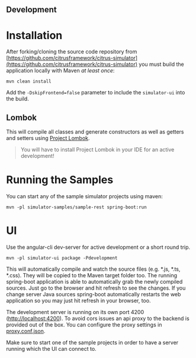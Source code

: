Development
---------

# Installation

After forking/cloning the source code repository from [https://github.com/citrusframework/citrus-simulator](https://github.com/citrusframework/citrus-simulator) you must build the application locally with Maven *at least once*:

```
mvn clean install
```

Add the `-DskipFrontend=false` parameter to include the `simulator-ui` into the build.

## Lombok

This will compile all classes and generate constructors as well as getters and setters using [Project Lombok](https://projectlombok.org/).

> You will have to install Project Lombok in your IDE for an active development!

# Running the Samples

You can start any of the sample simulator projects using maven: 

```
mvn -pl simulator-samples/sample-rest spring-boot:run 
```

# UI

Use the angular-cli dev-server for active development or a short round trip.

```
mvn -pl simulator-ui package -Pdevelopment
```

This will automatically compile and watch the source files (e.g. *.js, *.ts, *.css). They will be copied to the Maven target folder too. The running
spring-boot application is able to automatically grab the newly compiled sources. Just go to the browser and hit refresh to see the changes.
If you change server Java sources spring-boot automatically restarts the web application so you may just hit refresh in your browser, too.

The development server is running on its own port 4200 ([http://localhost:4200](http://localhost:4200)). To avoid cors issues an api proxy to the backend is provided out of the box. 
You can configure the proxy settings in [proxy.conf.json](citrus-admin-client/src/main/resources/static/proxy.conf.json). 

Make sure to start one of the sample projects in order to have a server running which the UI can connect to.

